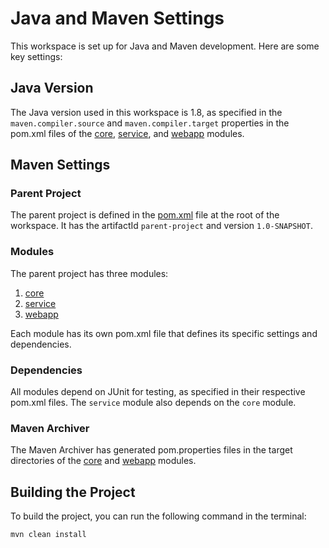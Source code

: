 # Java and Maven Settings

This workspace is set up for Java and Maven development. Here are some key settings:

## Java Version

The Java version used in this workspace is 1.8, as specified in the `maven.compiler.source` and `maven.compiler.target` properties in the pom.xml files of the [core](core/pom.xml), [service](service/pom.xml), and [webapp](webapp/pom.xml) modules.

## Maven Settings

### Parent Project

The parent project is defined in the [pom.xml](pom.xml) file at the root of the workspace. It has the artifactId `parent-project` and version `1.0-SNAPSHOT`.

### Modules

The parent project has three modules:

1. [core](core/pom.xml)
2. [service](service/pom.xml)
3. [webapp](webapp/pom.xml)

Each module has its own pom.xml file that defines its specific settings and dependencies.

### Dependencies

All modules depend on JUnit for testing, as specified in their respective pom.xml files. The `service` module also depends on the `core` module.

### Maven Archiver

The Maven Archiver has generated pom.properties files in the target directories of the [core](core/target/maven-archiver/pom.properties) and [webapp](webapp/target/maven-archiver/pom.properties) modules.

## Building the Project

To build the project, you can run the following command in the terminal:

```sh
mvn clean install